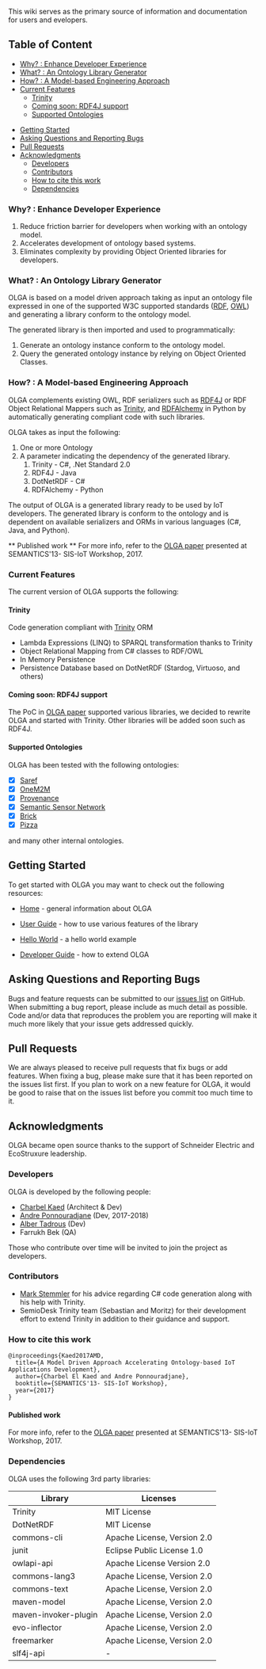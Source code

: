 This wiki serves as the primary source of information and documentation for users and evelopers.

## Table of Content
  * [Why? : Enhance Developer Experience](#why----enhance-developer-experience)
  * [What? : An Ontology Library Generator](#what----an-ontology-library-generator)
  * [How? : A Model-based Engineering Approach](#how----a-model-based-engineering-approach)
  * [Current Features](#current-features)
    + [Trinity](#trinity)
    + [Coming soon: RDF4J support](#coming-soon--rdf4j-support)
    + [Supported Ontologies](#supported-ontologies)
- [Getting Started](#getting-started)
- [Asking Questions and Reporting Bugs](#asking-questions-and-reporting-bugs)
- [Pull Requests](#pull-requests)
- [Acknowledgments](#acknowledgments)
  * [Developers](#developers)
  * [Contributors](#contributors)
  * [How to cite this work](#how-to-cite-this-work)
  * [Dependencies](#dependencies)

### Why? : Enhance Developer Experience
1. Reduce friction barrier for developers when working with an ontology model.
2. Accelerates development of ontology based systems.
3. Eliminates complexity by providing Object Oriented libraries for developers.

### What? : An Ontology Library Generator
OLGA is based on a model driven approach taking as input an ontology file expressed in one of the supported W3C supported standards ([RDF](https://www.w3.org/2001/sw/wiki/RDF), [OWL](https://www.w3.org/OWL)) and generating a library conform to the ontology model.

The generated library is then imported and used to programmatically:
1. Generate an ontology instance conform to the ontology model.
2. Query the generated ontology instance by relying on Object Oriented Classes.

### How? : A Model-based Engineering Approach
OLGA complements existing OWL, RDF serializers such as [RDF4J](http://rdf4j.org/) or RDF Object Relational Mappers such as [Trinity](https://bitbucket.org/semiodesk/trinity), and [RDFAlchemy](http://rdfalchemy.readthedocs.io/en/latest/index.html) in Python by automatically generating compliant code with such libraries. 

OLGA takes as input the following:
1. One or more Ontology
2. A parameter indicating the dependency of the generated library.
	1. Trinity - C#, .Net Standard 2.0
	2. RDF4J - Java
	3. DotNetRDF - C#
	3. RDFAlchemy - Python

The output of OLGA is a generated library ready to be used by IoT developers. The generated library is conform to the ontology and is dependent on available serializers and ORMs in various languages (C#, Java, and Python).

** Published work **
For more info, refer to the [OLGA paper](./docs/OLGA-Semantics.pdf) presented at SEMANTICS'13- SIS-IoT Workshop, 2017.

### Current Features
The current version of OLGA supports the following:

#### Trinity 
Code generation compliant with [Trinity](https://bitbucket.org/semiodesk/trinity) ORM
* Lambda Expressions (LINQ) to SPARQL transformation thanks to Trinity
* Object Relational Mapping from C# classes to RDF/OWL
* In Memory Persistence
* Persistence Database based on DotNetRDF (Stardog, Virtuoso, and others)

#### Coming soon: RDF4J support
The PoC in [OLGA paper](./docs/OLGA-Semantics.pdf) supported various libraries, we decided to rewrite OLGA and started with Trinity. Other libraries will be added soon such as RDF4J. 

#### Supported Ontologies
OLGA has been tested with the following ontologies:
- [x] [Saref](http://ontology.tno.nl/saref/)
- [x] [OneM2M](http://www.onem2m.org/ontology/Base_Ontology/oneM2M_Base_Ontology-V_3_2_0.owl)
- [x] [Provenance](https://www.w3.org/TR/prov-o/)
- [x] [Semantic Sensor Network](https://www.w3.org/TR/vocab-ssn/)
- [x] [Brick](https://brickschema.org/download/)
- [x] [Pizza](https://protege.stanford.edu/ontologies/pizza/pizza.owl)

and many other internal ontologies.

## Getting Started
To get started with OLGA you may want to check out the following resources:

* [Home](https://github.com/EcoStruxure/OLGA/wiki/Home) - general information about OLGA

* [User Guide](https://github.com/EcoStruxure/OLGA/wiki/User-Guide) - how to use various features of the library

* [Hello World](https://github.com/EcoStruxure/OLGA/wiki/Hello-World) - a hello world example 

* [Developer Guide](https://github.com/EcoStruxure/OLGA/wiki/DeveloperGuide) - how to extend OLGA


## Asking Questions and Reporting Bugs
Bugs and feature requests can be submitted to our [issues list](https://github.com/EcoStruxure/OLGA/issues) on GitHub. When submitting a bug report, please include as much detail as possible. Code and/or data that reproduces the problem you are reporting will make it much more likely that your issue gets addressed quickly.

## Pull Requests
We are always pleased to receive pull requests that fix bugs or add features. When fixing a bug, please make sure that it has been reported on the issues list first. If you plan to work on a new feature for OLGA, it would be good to raise that on the issues list before you commit too much time to it.

## Acknowledgments
OLGA became open source thanks to the support of Schneider Electric and EcoStruxure leadership.

### Developers
OLGA is developed by the following people:
* [Charbel Kaed](https://github.com/charbull) (Architect & Dev)
* [Andre Ponnouradjane](https://github.com/ponnou) (Dev, 2017-2018)
* [Alber Tadrous](https://github.com/AlberTadrous) (Dev)
* Farrukh Bek (QA)

Those who contribute over time will be invited to join the project as developers.

### Contributors
* [Mark Stemmler](https://github.com/DarthStem) for his advice regarding C# code generation along with his help with Trinity.
* SemioDesk Trinity team (Sebastian and Moritz) for their development effort to extend Trinity in addition to their guidance and support.

### How to cite this work
```
@inproceedings{Kaed2017AMD,
  title={A Model Driven Approach Accelerating Ontology-based IoT Applications Development},
  author={Charbel El Kaed and Andre Ponnouradjane},
  booktitle={SEMANTICS'13- SIS-IoT Workshop},
  year={2017}
}
```

#### Published work

For more info, refer to the [OLGA paper](./docs/paper/OLGA-Semantics.pdf) presented at SEMANTICS'13- SIS-IoT Workshop, 2017.

### Dependencies 
OLGA uses the following 3rd party libraries:

| Library           |	Licenses  |
|-------------------|-------------|
| Trinity 			| MIT License |
| DotNetRDF			| MIT License |
| commons-cli 		| Apache License, Version 2.0 | 
| junit 			| Eclipse Public License 1.0 | 
| owlapi-api 		| Apache License Version 2.0| 
| commons-lang3 	| Apache License, Version 2.0 | 
| commons-text 		| Apache License, Version 2.0 | 
| maven-model 		| Apache License, Version 2.0 | 
| maven-invoker-plugin | Apache License, Version 2.0 | 
| evo-inflector 	| Apache License, Version 2.0 | 
| freemarker		| Apache License, Version 2.0 | 
| slf4j-api | -  | 
